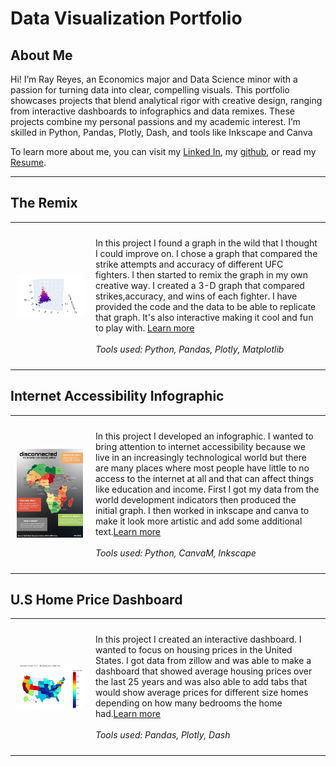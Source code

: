 # Data Visualization Portfolio

## About Me
Hi! I’m Ray Reyes, an Economics major and Data Science minor with a passion for turning data into clear, compelling visuals. This portfolio showcases projects that blend analytical rigor with creative design, ranging from interactive dashboards to infographics and data remixes. These projects combine my personal passions and my academic interest. I’m skilled in Python, Pandas, Plotly, Dash, and tools like Inkscape and Canva

<!--Include links to documents or sites that may be useful to your target audience: website, LinkedIn, your cv/resume, github, a community you contribute to, etc -->

To learn more about me, you can visit my [Linked In](https://www.linkedin.com/in/raymon-reyes-b51746276/), my [github](https://github.com/Stingray148), or read my [Resume](./Images/Raymon%20Reyes%20Resume.jpg).


---

## The Remix

<table align="right | left" style = "border-collapse: collapse; border: none;">
    <tr style = "border: none;">
        <td style="padding: 10px; width:25%; border: none;"> 
            <img src="./Images/remix.png"  alt="1" >
        </td>
        <td style="padding:10px; width:75%; border: none;" valign = "top">
            <p>
            In this project I found a graph in the wild that I thought I could improve on. I chose a graph that compared the strike attempts and accuracy of different UFC fighters. I then started to  remix the graph in my own creative way. I created a 3-D graph that compared strikes,accuracy, and wins of each fighter. I have provided the code and the data to be able to replicate that graph. It's also interactive making it cool and fun to play with. <a href="./UFC Fighter Remix/README.md">Learn more</a>
            <br><br>
            <i>Tools used: Python, Pandas, Plotly, Matplotlib</i>
            </p>
        </td>
    </tr> 
</table>

## Internet Accessibility Infographic

<table align="right | left" style = "border-collapse: collapse; border: none;">
    <tr style = "border: none;">
        <td style="padding: 10px; width:25%; border: none;"> 
            <img src="./Images/Africa V2_CrazyStuff.jpg"  alt="2" >
        </td>
        <td style="padding:10px; width:75%; border: none;" valign = "top">
            <p>
            In this project I developed an infographic. I wanted to bring attention to internet accessibility because we live in an increasingly technological world but there are many places where most people have little to no access to the internet at all and that can affect things like education and income. First I got my data from the world development indicators then produced the initial graph. I then worked in inkscape and canva to make it look more artistic and add some additional text.<a href="./Internet Accessibility Infographic/README.md">Learn more</a>
            <br><br>
            <i>Tools used: Python, CanvaM, Inkscape</i>
            </p>
        </td>
    </tr> 
</table>

## U.S Home Price Dashboard
<table align="right | left" style = "border-collapse: collapse; border: none;">
    <tr style = "border: none;">
        <td style="padding: 10px; width:25%; border: none;"> 
            <img src="./Images/newplot.png" alt="3" >
        </td>
        <td style="padding:10px; width:75%; border: none;" valign = "top">
            <p>
           In this project I created an interactive dashboard. I wanted to focus on housing prices in the United States. I got data from zillow and was able to make a dashboard that showed average housing prices over the last 25 years and was also able to add tabs that would show average prices for different size homes depending on how many bedrooms the home had.<a href="./U.S House Price Dashboard//README.md">Learn more</a>
            <br><br>
            <i>Tools used: Pandas, Plotly, Dash</i>
            </p>
        </td>
    </tr> 
</table>